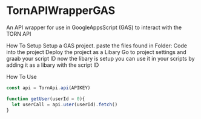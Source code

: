 # TornAPIWrapperGAS
An API wrapper for use in GoogleAppsScript (GAS) to interact with the TORN API

How To Setup
Setup a GAS project. paste the files found in Folder: Code into the project
Deploy the project as a Libary
Go to project settings and graab your script ID
now the libary is setup you can use it in your scripts by adding it as a libary with the script ID

How To Use

```js
const api = TornApi.api(APIKEY)

function getUser(userId = 0){
  let userCall = api.user(userId).fetch()
}
```
